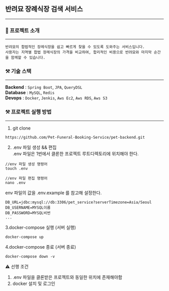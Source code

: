 ## 반려묘 장례식장 검색 서비스
---


### 📝 프로젝트 소개

----

```
반려묘의 합법적인 장례식장을 쉽고 빠르게 찾을 수 있도록 도와주는 서비스입니다.  
사용자는 지역별 합법 장례식장의 가격을 비교하여, 합리적인 비용으로 반려묘와 마지막 순간을 함께할 수 있습니다.
```

### ⚒️ 기술 스택

----

**Backend** : `Spring Boot`, `JPA`, `QueryDSL`  
**Database** : `MySQL`, `Redis`    
**Devops** : `Docker`, `Jenkis`, `Aws Ec2`, `Aws RDS`, `Aws S3`

### ⚒️ 프로젝트 실행 방법

----

1. git clone
```
https://github.com/Pet-Funeral-Booking-Service/pet-backend.git
```

2. .env 파일 생성 && 편집  
.env 파일은 1번에서 클론한 프로젝트 루트디렉토리에 위치해야 한다.
```
//env 파일 생성 명령어
touch .env 
```

```
//env 파일 편집 명령어
nano .env
```

env 파일의 값을 .env.example 를 참고해 설정한다.
```
DB_URL=jdbc:mysql://db:3306/pet_service?serverTimezone=Asia/Seoul
DB_USERNAME=MYSQL이름
DB_PASSWORD=MYSQL비번
...

```
3.docker-compose 실행 (서버 실행)

```
docker-compose up
```

4.docker-compose 종료 (서버 종료)
```
docker-compose down -v 
```

⚠️ 선행 조건
1. .env 파일을 클론받은 프로젝트와 동일한 위치에 존재해야함
2. docker 설치 및 로그인 